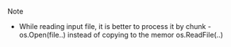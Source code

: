 Note

- While reading input file, it is better to process it by chunk - os.Open(file..) instead of copying to the memor os.ReadFile(..)
